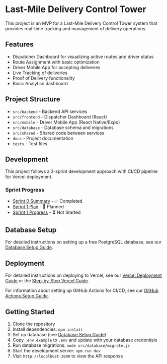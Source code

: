 # Last-Mile Delivery Control Tower

This project is an MVP for a Last-Mile Delivery Control Tower system that provides real-time tracking and management of delivery operations.

## Features

- Dispatcher Dashboard for visualizing active routes and driver status
- Route Assignment with basic optimization
- Driver Mobile App for accepting deliveries
- Live Tracking of deliveries
- Proof of Delivery functionality
- Basic Analytics dashboard

## Project Structure

- `src/backend` - Backend API services
- `src/frontend` - Dispatcher Dashboard (React)
- `src/mobile` - Driver Mobile App (React Native/Expo)
- `src/database` - Database schema and migrations
- `src/shared` - Shared code between services
- `docs` - Project documentation
- `tests` - Test files

## Development

This project follows a 3-sprint development approach with CI/CD pipeline for Vercel deployment.

### Sprint Progress

- [Sprint 0 Summary](docs/sprint-0-summary.md) - ✅ Completed
- [Sprint 1 Plan](docs/sprint-1-plan.md) - 🚧 Planned
- [Sprint 1 Progress](docs/sprint-1-summary.md) - ⏳ Not Started

## Database Setup

For detailed instructions on setting up a free PostgreSQL database, see our [Database Setup Guide](docs/database-setup-guide.md).

## Deployment

For detailed instructions on deploying to Vercel, see our [Vercel Deployment Guide](docs/vercel-deployment-guide.md) or the [Step-by-Step Vercel Guide](docs/vercel-step-by-step-guide.md).

For information about setting up GitHub Actions for CI/CD, see our [GitHub Actions Setup Guide](docs/github-actions-setup.md).

## Getting Started

1. Clone the repository
2. Install dependencies: `npm install`
3. Set up database (see [Database Setup Guide](docs/database-setup-guide.md))
4. Copy `.env.example` to `.env` and update with your database credentials
5. Run database migrations: `node src/database/migrate.js`
6. Start the development server: `npm run dev`
7. Visit `http://localhost:3000` to view the API response